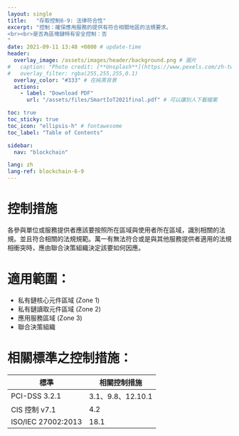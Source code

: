 ```yaml
---
layout: single
title:   "存取控制6-9: 法律符合性"
excerpt: "控制：確保應用服務的提供有符合相關地區的法規要求。
<br><br>是否為區塊鏈特有安全控制：否
" 
date: 2021-09-11 13:48 +0800 # update-time
header:
  overlay_image: /assets/images/header/background.png # 圖片
#   caption: "Photo credit: [**Unsplash**](https://www.pexels.com/zh-tw/search/earth/)" # 可以表示圖片來源
#   overlay_filter: rgba(255,255,255,0.1)
  overlay_color: "#333" # 在純黑背景
  actions:
    - label: "Download PDF"
      url: "/assets/files/SmartIoT2021final.pdf" # 可以讓別人下載檔案

toc: true
toc_sticky: true
toc_icon: "ellipsis-h" # fontawesome
toc_label: "Table of Contents"

sidebar:
  nav: "blockchain"

lang: zh
lang-ref: blockchain-6-9
---
```



# 控制措施
各參與單位或服務提供者應該要按照所在區域與使用者所在區域，識別相關的法規。並且符合相關的法規規範。萬一有無法符合或是與其他服務提供者適用的法規相衝突時，應由聯合決策組織決定該要如何因應。

# 適用範圍：
- 私有鏈核心元件區域 (Zone 1)
- 私有鏈讀取元件區域 (Zone 2)
- 應用服務區域 (Zone 3)
- 聯合決策組織


# 相關標準之控制措施：

| 標準               | 相關控制措施      |
| ------------------ | ----------------- |
| PCI-DSS 3.2.1      | 3.1、9.8、12.10.1 |
| CIS 控制 v7.1      | 4.2               |
| ISO/IEC 27002:2013 | 18.1              |



